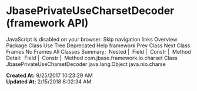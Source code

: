 # JbasePrivateUseCharsetDecoder (framework   API)

JavaScript is disabled on your browser. Skip navigation links Overview Package Class Use Tree Deprecated Help framework Prev Class Next Class Frames No Frames All Classes Summary:  Nested |  Field |  Constr |  Method Detail:  Field |  Constr |  Method com.jbase.framework.io.charset Class JbasePrivateUseCharsetDecoder java.lang.Object java.nio.charse  

**Created At:** 9/25/2017 10:23:29 AM  
**Updated At:** 2/15/2018 8:02:34 AM  

